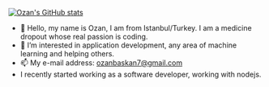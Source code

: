[![Ozan's GitHub stats](https://github-readme-stats.vercel.app/api?username=ozanbaskan)](https://github.com/anuraghazra/github-readme-stats)


- 👋 Hello, my name is Ozan, I am from Istanbul/Turkey. I am a medicine dropout whose real passion is coding.
- 👀 I’m interested in application development, any area of machine learning and helping others.
- 📫 My e-mail address: ozanbaskan7@gmail.com
- I recently started working as a software developer, working with nodejs. 
